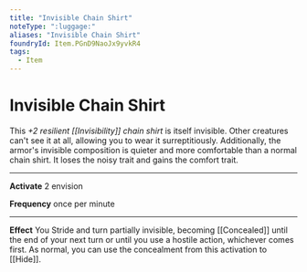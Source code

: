```yaml
---
title: "Invisible Chain Shirt"
noteType: ":luggage:"
aliases: "Invisible Chain Shirt"
foundryId: Item.PGnD9NaoJx9yvkR4
tags:
  - Item
---
```


# Invisible Chain Shirt

This _+2 resilient [[Invisibility]] chain shirt_ is itself invisible. Other creatures can't see it at all, allowing you to wear it surreptitiously. Additionally, the armor's invisible composition is quieter and more comfortable than a normal chain shirt. It loses the noisy trait and gains the comfort trait.

* * *

**Activate** 2 envision

**Frequency** once per minute

* * *

**Effect** You Stride and turn partially invisible, becoming [[Concealed]] until the end of your next turn or until you use a hostile action, whichever comes first. As normal, you can use the concealment from this activation to [[Hide]].
